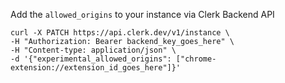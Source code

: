 Add the `allowed_origins` to your instance via Clerk Backend API

```
curl -X PATCH https://api.clerk.dev/v1/instance \
-H "Authorization: Bearer backend_key_goes_here" \
-H "Content-type: application/json" \
-d '{"experimental_allowed_origins": ["chrome-extension://extension_id_goes_here"]}'
```
